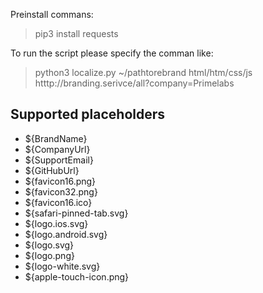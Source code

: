Preinstall commans:
> pip3 install requests


To run the script please specify the comman like:
>  python3 localize.py ~/pathtorebrand html/htm/css/js htttp://branding.serivce/all?company=Primelabs


## Supported placeholders ##

* ${BrandName}
* ${CompanyUrl}
* ${SupportEmail}
* ${GitHubUrl}
* ${favicon16.png}
* ${favicon32.png}
* ${favicon16.ico}
* ${safari-pinned-tab.svg}
* ${logo.ios.svg}
* ${logo.android.svg}
* ${logo.svg}
* ${logo.png}
* ${logo-white.svg}
* ${apple-touch-icon.png}
